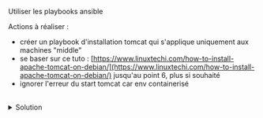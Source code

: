 Utiliser les playbooks ansible

Actions à réaliser :
- créer un playbook d'installation tomcat qui s'applique uniquement aux machines "middle"
- se baser sur ce tuto : [https://www.linuxtechi.com/how-to-install-apache-tomcat-on-debian/](https://www.linuxtechi.com/how-to-install-apache-tomcat-on-debian/) jusqu'au point 6, plus si souhaité
- ignorer l'erreur du start tomcat car env containerisé

<br>

<details>

<summary>Solution</summary>

Créer le playbook middle.yml
```plain
touch playbook/middle.yml
```{{exec}}

Utiliser l'éditeur pour créer le playbook qui permet de gérer le middle
```plain
---

# Ce playbook cree le user et le middle tomcat
- name: tomcat
  hosts: middle
  tasks:
  - name: installer jdk
    ansible.builtin.package:
      name:
      - openjdk-11-jdk
      - sudo
      state: latest
  - name: ajouter groupe tomcat
    ansible.builtin.group:
      name: tomcat
      state: present
  - name: ajouter user tomcat
    ansible.builtin.user:
      name: tomcat
      home: /opt/tomcat
      shell: /bin/false
      groups: tomcat
  - name: decompression sources tomcat
    ansible.builtin.unarchive:
      src: "https://downloads.apache.org/tomcat/tomcat-10/v10.1.13/bin/apache-tomcat-10.1.13.tar.gz"
      dest: "/opt/tomcat/"
      remote_src: true
      extra_opts: [--strip-components=1]
  - name: trouver les fichiers sh
    ansible.builtin.find:
      paths: /opt/tomcat/bin
      patterns: '*.sh'
    register: sh_files
  - name: Passer les sh executables
    ansible.builtin.file:
      path: "{{ item.path }}"
      mode: "0755"
    with_items: "{{ sh_files.files }}"
  - name: inserer le fichier demon
    ansible.builtin.copy:
      src: "files/tomcat.service"
      dest: "/etc/systemd/system/tomcat.service"
      mode: "0755"
    notify: "start tomcat"
  handlers:
    - name: start tomcat
      ansible.builtin.systemd:
        name: tomcat
        daemon_reload: true
        enabled: true
        state: restarted
        force: true
      become: yes
      ignore_errors: yes

```

Créer un dossier de fichiers pour le playbook
```plain
mkdir -p playbook/files
```{{exec}}

Créer le fichier démon
```plain
touch playbook/files/tomcat.service
```{{exec}}

Utiliser l'éditeur pour y insérer ce contenu
```plain
[Unit]
Description=Tomcat webs servlet container
After=network.target
[Service]
Type=forking
User=tomcat
Group=tomcat
RestartSec=10
Restart=always
Environment="JAVA_HOME=/usr/lib/jvm/java-1.11.0-openjdk-amd64"
Environment="JAVA_OPTS=-Djava.awt.headless=true -Djava.security.egd=file:/dev/./urandom"
Environment="CATALINA_BASE=/opt/tomcat"
Environment="CATALINA_HOME=/opt/tomcat"
Environment="CATALINA_PID=/opt/tomcat/temp/tomcat.pid"
Environment="CATALINA_OPTS=-Xms512M -Xmx1024M -server -XX:+UseParallelGC"
ExecStart=/opt/tomcat/bin/startup.sh
ExecStop=/opt/tomcat/bin/shutdown.sh
[Install]
WantedBy=multi-user.target

```

Cette commande jouera le playbook
```plain
ansible-playbook playbook/middle.yml
```{{exec}}

Rejouer le playbook pour constater l'idempotence
```
ansible-playbook playbook/middle.yml
```

</details>
